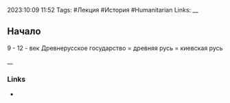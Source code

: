 2023:10:09 11:52
Tags: #Лекция #История #Humanitarian 
Links:
__
## Начало
9 - 12 - век
Древнерусское государство = древняя русь = киевская русь

__
### Links
-
